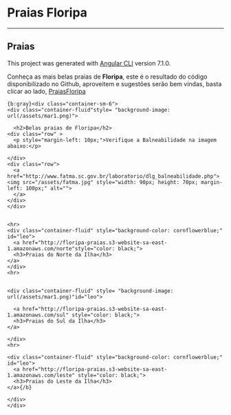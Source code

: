 # Praias Floripa
---
## Praias

This project was generated with [Angular CLI](https://github.com/angular/angular-cli) version 7.1.0.

 Conheça as mais belas praias de **Floripa**, este é o resultado do código disponibilizado no Github, aproveitem e sugestões serão bem vindas, basta clicar ao lado, [PraiasFloripa](http://floripa-praias.s3-website-sa-east-1.amazonaws.com/
 )

```
{b:gray}<div class="container-sm-6">
<div class="container-fluid"style= "background-image: url(/assets/mar1.png)">
  
  <h2>Belas praias de Floripa</h2>
<div class="row" >
  <p style="margin-left: 10px;">Verifique a Balneabilidade na imagem abaixo:</p>
  
</div>
<div class="row">
  <a href="http://www.fatma.sc.gov.br/laboratorio/dlg_balneabilidade.php"><img src="/assets/fatma.jpg" style="width: 90px; height: 70px; margin-left: 100px;" alt="">
  </a>
</div>
</div>


<hr>
<div class="container-fluid" style="background-color: cornflowerblue;" id="leo">
  <a href="http://floripa-praias.s3-website-sa-east-1.amazonaws.com/norte"style="color: black;">
  <h3>Praias do Norte da Ilha</h3>
</a>
</div>
<hr>


<div class="container-fluid" style= "background-image: url(/assets/mar1.png)"id="leo">
  
  <a href="http://floripa-praias.s3-website-sa-east-1.amazonaws.com/sul" style="color: black;">
  <h3>Praias do Sul da Ilha</h3>
</a>

</div>
<hr>

<div class="container-fluid" style="background-color: cornflowerblue;" id="leo">
  <a href="http://floripa-praias.s3-website-sa-east-1.amazonaws.com/leste" style="color: black;">
  <h3>Praias do Leste da Ilha</h3>
</a>{/b}

</div>
</div>
```
    
    
    
  
